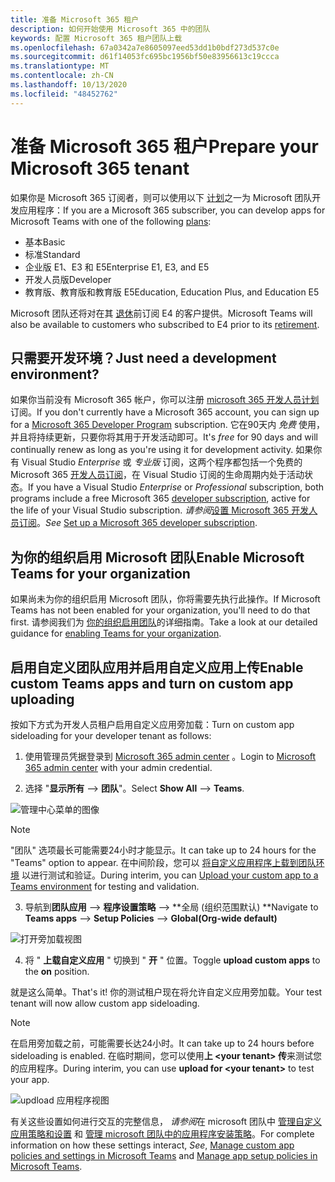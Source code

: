 ```yaml
---
title: 准备 Microsoft 365 租户
description: 如何开始使用 Microsoft 365 中的团队
keywords: 配置 Microsoft 365 租户团队上载
ms.openlocfilehash: 67a0342a7e8605097eed53dd1b0bdf273d537c0e
ms.sourcegitcommit: d61f14053fc695bc1956bf50e83956613c19ccca
ms.translationtype: MT
ms.contentlocale: zh-CN
ms.lasthandoff: 10/13/2020
ms.locfileid: "48452762"
---
```

# <a name="prepare-your-microsoft-365-tenant"></a><span data-ttu-id="05ab4-104">准备 Microsoft 365 租户</span><span class="sxs-lookup"><span data-stu-id="05ab4-104">Prepare your Microsoft 365 tenant</span></span>

<span data-ttu-id="05ab4-105">如果你是 Microsoft 365 订阅者，则可以使用以下 [计划](https://products.office.com/business/compare-more-office-365-for-business-plans)之一为 Microsoft 团队开发应用程序：</span><span class="sxs-lookup"><span data-stu-id="05ab4-105">If you are a Microsoft 365 subscriber, you can develop apps for Microsoft Teams with one of the following [plans](https://products.office.com/business/compare-more-office-365-for-business-plans):</span></span>

* <span data-ttu-id="05ab4-106">基本</span><span class="sxs-lookup"><span data-stu-id="05ab4-106">Basic</span></span>
* <span data-ttu-id="05ab4-107">标准</span><span class="sxs-lookup"><span data-stu-id="05ab4-107">Standard</span></span>
* <span data-ttu-id="05ab4-108">企业版 E1、E3 和 E5</span><span class="sxs-lookup"><span data-stu-id="05ab4-108">Enterprise E1, E3, and E5</span></span>
* <span data-ttu-id="05ab4-109">开发人员版</span><span class="sxs-lookup"><span data-stu-id="05ab4-109">Developer</span></span>
* <span data-ttu-id="05ab4-110">教育版、教育版和教育版 E5</span><span class="sxs-lookup"><span data-stu-id="05ab4-110">Education, Education Plus, and Education E5</span></span>

<span data-ttu-id="05ab4-111">Microsoft 团队还将对在其 [退休](https://support.office.com//article/important-information-for-office-365-enterprise-e4-customers-f9572348-43a2-43fa-a3d8-3b6c9c042147)前订阅 E4 的客户提供。</span><span class="sxs-lookup"><span data-stu-id="05ab4-111">Microsoft Teams will also be available to customers who subscribed to E4 prior to its [retirement](https://support.office.com//article/important-information-for-office-365-enterprise-e4-customers-f9572348-43a2-43fa-a3d8-3b6c9c042147).</span></span>

## <a name="just-need-a-development-environment"></a><span data-ttu-id="05ab4-112">只需要开发环境？</span><span class="sxs-lookup"><span data-stu-id="05ab4-112">Just need a development environment?</span></span>

<span data-ttu-id="05ab4-113">如果你当前没有 Microsoft 365 帐户，你可以注册 [microsoft 365 开发人员计划](https://developer.microsoft.com/microsoft-365/dev-program) 订阅。</span><span class="sxs-lookup"><span data-stu-id="05ab4-113">If you don't currently have a Microsoft 365 account, you can sign up for a [Microsoft 365 Developer Program](https://developer.microsoft.com/microsoft-365/dev-program) subscription.</span></span> <span data-ttu-id="05ab4-114">它在90天内 *免费* 使用，并且将持续更新，只要你将其用于开发活动即可。</span><span class="sxs-lookup"><span data-stu-id="05ab4-114">It's *free* for 90 days and will continually renew as long as you're using it for development activity.</span></span> <span data-ttu-id="05ab4-115">如果你有 Visual Studio *Enterprise* 或 *专业版* 订阅，这两个程序都包括一个免费的 Microsoft 365 [开发人员订阅](https://aka.ms/MyVisualStudioBenefits)，在 Visual Studio 订阅的生命周期内处于活动状态。</span><span class="sxs-lookup"><span data-stu-id="05ab4-115">If you have a Visual Studio *Enterprise* or *Professional* subscription, both programs include a free Microsoft 365 [developer subscription](https://aka.ms/MyVisualStudioBenefits), active for the life of your Visual Studio subscription.</span></span> <span data-ttu-id="05ab4-116">*请参阅*[设置 Microsoft 365 开发人员订阅](https://docs.microsoft.com/office/developer-program/office-365-developer-program-get-started)。</span><span class="sxs-lookup"><span data-stu-id="05ab4-116">*See* [Set up a Microsoft 365 developer subscription](https://docs.microsoft.com/office/developer-program/office-365-developer-program-get-started).</span></span>

## <a name="enable-microsoft-teams-for-your-organization"></a><span data-ttu-id="05ab4-117">为你的组织启用 Microsoft 团队</span><span class="sxs-lookup"><span data-stu-id="05ab4-117">Enable Microsoft Teams for your organization</span></span> 

<span data-ttu-id="05ab4-118">如果尚未为你的组织启用 Microsoft 团队，你将需要先执行此操作。</span><span class="sxs-lookup"><span data-stu-id="05ab4-118">If Microsoft Teams has not been enabled for your organization, you'll need to do that first.</span></span> <span data-ttu-id="05ab4-119">请参阅我们为 [你的组织启用团队](/microsoftteams/enable-features-office-365)的详细指南。</span><span class="sxs-lookup"><span data-stu-id="05ab4-119">Take a look at our detailed guidance for [enabling Teams for your organization](/microsoftteams/enable-features-office-365).</span></span>

## <a name="enable-custom-teams-apps-and-turn-on-custom-app-uploading"></a><span data-ttu-id="05ab4-120">启用自定义团队应用并启用自定义应用上传</span><span class="sxs-lookup"><span data-stu-id="05ab4-120">Enable custom Teams apps and turn on custom app uploading</span></span>

<span data-ttu-id="05ab4-121">按如下方式为开发人员租户启用自定义应用旁加载：</span><span class="sxs-lookup"><span data-stu-id="05ab4-121">Turn on custom app sideloading for your developer tenant as follows:</span></span>

1. <span data-ttu-id="05ab4-122">使用管理员凭据登录到 [Microsoft 365 admin center](https://admin.microsoft.com/Adminportal/Home?source=applauncher#/homepage#/) 。</span><span class="sxs-lookup"><span data-stu-id="05ab4-122">Login to [Microsoft 365 admin center](https://admin.microsoft.com/Adminportal/Home?source=applauncher#/homepage#/) with your admin credential.</span></span> 

2. <span data-ttu-id="05ab4-123">选择 "**显示所有**  -->  **团队**"。</span><span class="sxs-lookup"><span data-stu-id="05ab4-123">Select **Show All** --> **Teams**.</span></span> 

![管理中心菜单的图像](~/assets/images/prepare-test-tenant/admin-center.png)

> [!Note] 
> <span data-ttu-id="05ab4-125">"团队" 选项最长可能需要24小时才能显示。</span><span class="sxs-lookup"><span data-stu-id="05ab4-125">It can take up to 24 hours for the "Teams" option to appear.</span></span> <span data-ttu-id="05ab4-126">在中间阶段，您可以 [将自定义应用程序上载到团队环境](/microsoftteams/upload-custom-apps#validate) 以进行测试和验证。</span><span class="sxs-lookup"><span data-stu-id="05ab4-126">During interim, you can [Upload your custom app to a Teams environment](/microsoftteams/upload-custom-apps#validate) for testing and validation.</span></span>

3. <span data-ttu-id="05ab4-127">导航到**团队应用**  -->  **程序设置策略**  -->  \*\*全局 (组织范围默认) \*\*</span><span class="sxs-lookup"><span data-stu-id="05ab4-127">Navigate to **Teams apps** --> **Setup Policies** --> **Global(Org-wide default)**</span></span>  

![打开旁加载视图](~/assets/images/prepare-test-tenant/turn-on-sideload.png)

4. <span data-ttu-id="05ab4-129">将 " **上载自定义应用** " 切换到 " **开** " 位置。</span><span class="sxs-lookup"><span data-stu-id="05ab4-129">Toggle **upload custom apps** to the **on** position.</span></span>

<span data-ttu-id="05ab4-130">就是这么简单。</span><span class="sxs-lookup"><span data-stu-id="05ab4-130">That's it!</span></span> <span data-ttu-id="05ab4-131">你的测试租户现在将允许自定义应用旁加载。</span><span class="sxs-lookup"><span data-stu-id="05ab4-131">Your test tenant will now allow custom app sideloading.</span></span>

> [!Note] 
> <span data-ttu-id="05ab4-132">在启用旁加载之前，可能需要长达24小时。</span><span class="sxs-lookup"><span data-stu-id="05ab4-132">It can take up to 24 hours before sideloading is enabled.</span></span> <span data-ttu-id="05ab4-133">在临时期间，您可以使用**上 \<your tenant> 传**来测试您的应用程序。</span><span class="sxs-lookup"><span data-stu-id="05ab4-133">During interim, you can use **upload for \<your tenant>** to test your app.</span></span>

![updload 应用程序视图](~/assets/images/prepare-test-tenant/upload-for-contoso.png)

<span data-ttu-id="05ab4-135">有关这些设置如何进行交互的完整信息， *请参阅*在 microsoft 团队中 [管理自定义应用策略和设置](https://docs.microsoft.com/microsoftteams/teams-custom-app-policies-and-settings) 和 [管理 microsoft 团队中的应用程序安装策略](https://docs.microsoft.com/microsoftteams/teams-app-setup-policies)。</span><span class="sxs-lookup"><span data-stu-id="05ab4-135">For complete information on how these settings interact, *See*, [Manage custom app policies and settings in Microsoft Teams](https://docs.microsoft.com/microsoftteams/teams-custom-app-policies-and-settings) and [Manage app setup policies in Microsoft Teams](https://docs.microsoft.com/microsoftteams/teams-app-setup-policies).</span></span>
